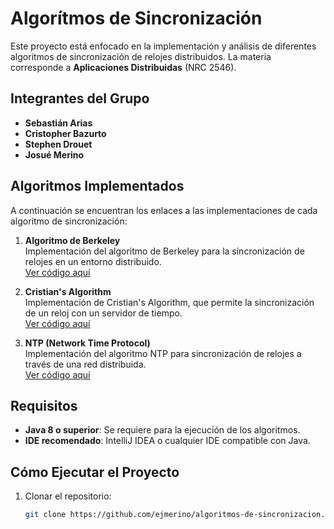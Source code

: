 # Algorítmos de Sincronización

Este proyecto está enfocado en la implementación y análisis de diferentes algoritmos de sincronización de relojes distribuidos. La materia corresponde a **Aplicaciones Distribuidas** (NRC 2546).

## Integrantes del Grupo

- **Sebastián Arias** 
- **Cristopher Bazurto**
- **Stephen Drouet**
- **Josué Merino**

## Algoritmos Implementados

A continuación se encuentran los enlaces a las implementaciones de cada algoritmo de sincronización:

1. **Algoritmo de Berkeley**  
   Implementación del algoritmo de Berkeley para la sincronización de relojes en un entorno distribuido.  
   [Ver código aquí](https://github.com/ejmerino/algoritmos-de-sincronizacion/tree/main/Berkeley)

2. **Cristian's Algorithm**  
   Implementación de Cristian's Algorithm, que permite la sincronización de un reloj con un servidor de tiempo.  
   [Ver código aquí](https://github.com/ejmerino/algoritmos-de-sincronizacion/tree/main/Cristians%20Algorithm)

3. **NTP (Network Time Protocol)**  
   Implementación del algoritmo NTP para sincronización de relojes a través de una red distribuida.  
   [Ver código aquí](https://github.com/ejmerino/algoritmos-de-sincronizacion/tree/main/NTP)

## Requisitos

- **Java 8 o superior**: Se requiere para la ejecución de los algoritmos.
- **IDE recomendado**: IntelliJ IDEA o cualquier IDE compatible con Java.

## Cómo Ejecutar el Proyecto

1. Clonar el repositorio:
   ```bash
   git clone https://github.com/ejmerino/algoritmos-de-sincronizacion.git
